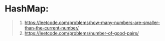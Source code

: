# HashMap:
> 1. https://leetcode.com/problems/how-many-numbers-are-smaller-than-the-current-number/
> 2. https://leetcode.com/problems/number-of-good-pairs/